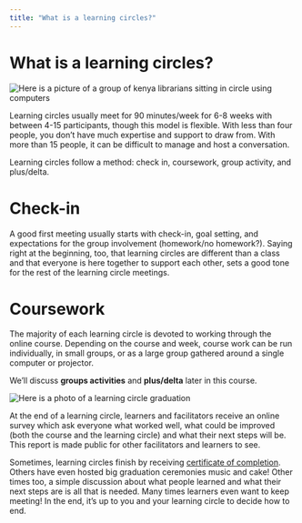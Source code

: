 ```yaml
---
title: "What is a learning circles?"
---
```

# What is a learning circles?

![Here is a picture of a group of kenya librarians sitting in circle using computers](https://community.p2pu.org/uploads/default/original/2X/0/0d3b35c5d48545f248a42ab44dba4357bc081a0b.jpeg)

Learning circles usually meet for 90 minutes/week for 6-8 weeks with between 4-15 participants, though this model is flexible. With less than four people, you don’t have much expertise and support to draw from. With more than 15 people, it can be difficult to manage and host a conversation. 

Learning circles follow a method: check in, coursework, group activity, and plus/delta.

# Check-in
A good first meeting usually starts with check-in, goal setting, and expectations for the group involvement (homework/no homework?). Saying right at the beginning, too, that learning circles are different than a class and that everyone is here together to support each other, sets a good tone for the rest of the learning circle meetings.

# Coursework
The majority of each learning circle is devoted to working through the online course. Depending on the course and week, course work can be run individually, in small groups, or as a large group gathered around a single computer or projector. 

We’ll discuss **groups activities** and **plus/delta** later in this course. 

![Here is a photo of a learning circle graduation](https://community.p2pu.org/uploads/default/original/2X/0/0d3b35c5d48545f248a42ab44dba4357bc081a0b.jpeg)

At the end of a learning circle, learners and facilitators receive an online survey which ask everyone what worked well, what could be improved (both the course and the learning circle) and what their next steps will be. This report is made public for other facilitators and learners to see.

Sometimes, learning circles finish by receiving [certificate of completion](https://community.p2pu.org/t/certificate-template/2784). Others have even hosted big graduation ceremonies music and cake!  Other times too, a simple discussion about what people learned and what their next steps are is all that is needed. Many times learners even want to keep meeting! In the end, it’s up to you and your learning circle to decide how to end. 
